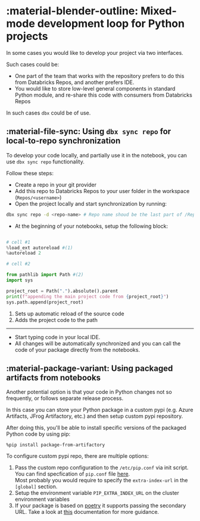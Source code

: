 # :material-blender-outline: Mixed-mode development loop for Python projects

In some cases you would like to develop your project via two interfaces.

Such cases could be:
* One part of the team that works with the repository prefers to do this from Databricks Repos, and another prefers IDE.
* You would like to store low-level general components in standard Python module, and re-share this code with consumers from Databricks Repos

In such cases `dbx` could be of use.

## :material-file-sync: Using `dbx sync repo` for local-to-repo synchronization

To develop your code locally, and partially use it in the notebook, you can use `dbx sync repo` functionality.

Follow these steps:

* Create a repo in your git provider
* Add this repo to Databricks Repos to your user folder in the workspace (`Repos/<username>`)
* Open the project locally and start synchronization by running:

```bash
dbx sync repo -d <repo-name> # Repo name shoud be the last part of /Repos/username/repo-name
```

* At the beginning of your notebooks, setup the following block:

```python

# cell #1
%load_ext autoreload #(1)
%autoreload 2

# cell #2

from pathlib import Path #(2)
import sys

project_root = Path(".").absolute().parent
print(f"appending the main project code from {project_root}")
sys.path.append(project_root)
```

1. Sets up automatic reload of the source code
2. Adds the project code to the path

---


* Start typing code in your local IDE.
* All changes will be automatically synchronized and you can call the code of your package directly from the notebooks.

## :material-package-variant: Using packaged artifacts from notebooks

Another potential option is that your code in Python changes not so frequently, or follows separate release process.

In this case you can store your Python package in a custom pypi (e.g. Azure Artifacts, JFrog Artifactory, etc.) and then setup custom pypi repository.

After doing this, you'll be able to install specific versions of the packaged Python code by using pip:

```jupyter
%pip install package-from-artifactory
```

To configure custom pypi repo, there are multiple options:

1. Pass the custom repo configuration to the `/etc/pip.conf` via init script.<br/>
   You can find specfication of `pip.conf` file [here](https://pip.pypa.io/en/stable/topics/configuration/).<br/>
   Most probably you would require to specify the `extra-index-url` in the `[global]` section.
2. Setup the environment variable `PIP_EXTRA_INDEX_URL` on the cluster environment variables
3. If your package is based on [poetry](https://python-poetry.org/) it supports passing the secondary URL. Take a look at [this](https://python-poetry.org/docs/repositories/) documentation for more guidance.
